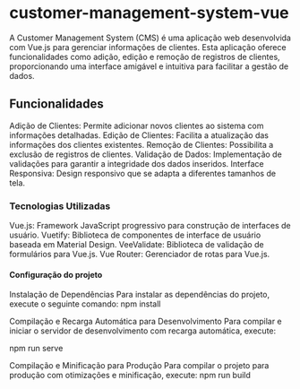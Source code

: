 # customer-management-system-vue
A Customer Management System (CMS) é uma aplicação web desenvolvida com Vue.js para gerenciar informações de clientes. Esta aplicação oferece funcionalidades como adição, edição e remoção de registros de clientes, proporcionando uma interface amigável e intuitiva para facilitar a gestão de dados.

## Funcionalidades
Adição de Clientes: Permite adicionar novos clientes ao sistema com informações detalhadas.
Edição de Clientes: Facilita a atualização das informações dos clientes existentes.
Remoção de Clientes: Possibilita a exclusão de registros de clientes.
Validação de Dados: Implementação de validações para garantir a integridade dos dados inseridos.
Interface Responsiva: Design responsivo que se adapta a diferentes tamanhos de tela.

### Tecnologias Utilizadas
Vue.js: Framework JavaScript progressivo para construção de interfaces de usuário.
Vuetify: Biblioteca de componentes de interface de usuário baseada em Material Design.
VeeValidate: Biblioteca de validação de formulários para Vue.js.
Vue Router: Gerenciador de rotas para Vue.js.

#### Configuração do projeto
Instalação de Dependências
Para instalar as dependências do projeto, execute o seguinte comando:
npm install

Compilação e Recarga Automática para Desenvolvimento
Para compilar e iniciar o servidor de desenvolvimento com recarga automática, execute:

npm run serve

Compilação e Minificação para Produção
Para compilar o projeto para produção com otimizações e minificação, execute:
npm run build



